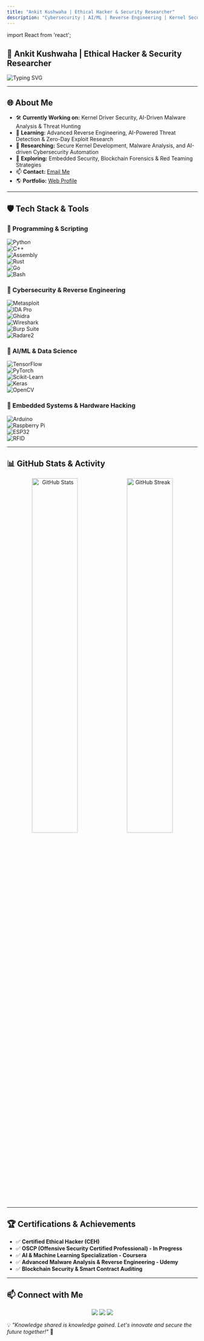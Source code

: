 ```yaml
---
title: "Ankit Kushwaha | Ethical Hacker & Security Researcher"
description: "Cybersecurity | AI/ML | Reverse Engineering | Kernel Security"
---
```


import React from 'react';

## 🚀 Ankit Kushwaha | Ethical Hacker & Security Researcher  
![Typing SVG](https://readme-typing-svg.herokuapp.com?font=Fira+Code&duration=3000&pause=500&color=15F740&width=600&lines=Ethical+Hacker+|+Cybersecurity+Researcher;AI/ML+Developer+|+Reverse+Engineering;Kernel+Driver+Security+Expert;Embedded+Security+Specialist;Threat+Intelligence+Analyst)

---

## 🌐 About Me  
- 🛠 **Currently Working on:** Kernel Driver Security, AI-Driven Malware Analysis & Threat Hunting  
- 🤖 **Learning:** Advanced Reverse Engineering, AI-Powered Threat Detection & Zero-Day Exploit Research  
- 🔬 **Researching:** Secure Kernel Development, Malware Analysis, and AI-driven Cybersecurity Automation  
- 🚀 **Exploring:** Embedded Security, Blockchain Forensics & Red Teaming Strategies  
- 📫 **Contact:** [Email Me](mailto:ankitkushwahahacker99109@gmail.com)  
- 🌎 **Portfolio:** [Web Profile](https://web-vite-kappa.vercel.app/)  

---

## 🛡️ Tech Stack & Tools  
### 🔹 Programming & Scripting  
![Python](https://img.shields.io/badge/-Python-3776AB?style=for-the-badge&logo=python&logoColor=white)  
![C++](https://img.shields.io/badge/-C++-00599C?style=for-the-badge&logo=c%2B%2B&logoColor=white)  
![Assembly](https://img.shields.io/badge/-Assembly-525252?style=for-the-badge&logo=assembler&logoColor=white)  
![Rust](https://img.shields.io/badge/-Rust-000000?style=for-the-badge&logo=rust&logoColor=white)  
![Go](https://img.shields.io/badge/-Go-00ADD8?style=for-the-badge&logo=go&logoColor=white)  
![Bash](https://img.shields.io/badge/-Bash-4EAA25?style=for-the-badge&logo=gnu-bash&logoColor=white)  

### 🔹 Cybersecurity & Reverse Engineering  
![Metasploit](https://img.shields.io/badge/-Metasploit-00A9E0?style=for-the-badge&logo=metasploit&logoColor=white)  
![IDA Pro](https://img.shields.io/badge/-IDA%20Pro-333333?style=for-the-badge&logo=hex-rays&logoColor=white)  
![Ghidra](https://img.shields.io/badge/-Ghidra-FF4500?style=for-the-badge&logo=NSA&logoColor=white)  
![Wireshark](https://img.shields.io/badge/-Wireshark-1679A7?style=for-the-badge&logo=wireshark&logoColor=white)  
![Burp Suite](https://img.shields.io/badge/-Burp%20Suite-FF6C37?style=for-the-badge&logo=burp-suite&logoColor=white)  
![Radare2](https://img.shields.io/badge/-Radare2-9D2235?style=for-the-badge&logo=radare&logoColor=white)  

### 🔹 AI/ML & Data Science  
![TensorFlow](https://img.shields.io/badge/-TensorFlow-FF6F00?style=for-the-badge&logo=tensorflow&logoColor=white)  
![PyTorch](https://img.shields.io/badge/-PyTorch-EE4C2C?style=for-the-badge&logo=pytorch&logoColor=white)  
![Scikit-Learn](https://img.shields.io/badge/-Scikit--Learn-F7931E?style=for-the-badge&logo=scikit-learn&logoColor=white)  
![Keras](https://img.shields.io/badge/-Keras-D00000?style=for-the-badge&logo=keras&logoColor=white)  
![OpenCV](https://img.shields.io/badge/-OpenCV-5C3EE8?style=for-the-badge&logo=opencv&logoColor=white)  

### 🔹 Embedded Systems & Hardware Hacking  
![Arduino](https://img.shields.io/badge/-Arduino-00979D?style=for-the-badge&logo=arduino&logoColor=white)  
![Raspberry Pi](https://img.shields.io/badge/-Raspberry%20Pi-A22846?style=for-the-badge&logo=raspberrypi&logoColor=white)  
![ESP32](https://img.shields.io/badge/-ESP32-FF6600?style=for-the-badge&logo=esp32&logoColor=white)  
![RFID](https://img.shields.io/badge/-RFID-000000?style=for-the-badge&logo=rfid&logoColor=white)  

---

## 📊 GitHub Stats & Activity  
<p align="center">
  <img src="https://github-readme-stats.vercel.app/api?username=ankitkushwaha90&show_icons=true&theme=radical" alt="GitHub Stats" width="49%" />
  <img src="https://github-readme-streak-stats.herokuapp.com/?user=ankitkushwaha90&theme=radical" alt="GitHub Streak" width="49%" />
</p>

---

## 🏆 Certifications & Achievements  
- ✅ **Certified Ethical Hacker (CEH)**  
- ✅ **OSCP (Offensive Security Certified Professional) - In Progress**  
- ✅ **AI & Machine Learning Specialization - Coursera**  
- ✅ **Advanced Malware Analysis & Reverse Engineering - Udemy**  
- ✅ **Blockchain Security & Smart Contract Auditing**  

---

## 📫 Connect with Me  
<p align="center">
  <a href="https://linkedin.com/in/ankit-kushwaha"><img src="https://img.shields.io/badge/LinkedIn-0A66C2?style=for-the-badge&logo=linkedin&logoColor=white"/></a>
  <a href="mailto:ankitkushwahahacker99109@gmail.com"><img src="https://img.shields.io/badge/Email-D14836?style=for-the-badge&logo=gmail&logoColor=white"/></a>
  <a href="https://github.com/ankitkushwaha90"><img src="https://img.shields.io/badge/GitHub-181717?style=for-the-badge&logo=github&logoColor=white"/></a>
</p>

💡 *"Knowledge shared is knowledge gained. Let's innovate and secure the future together!"* 🚀
